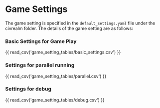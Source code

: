 # Game Settings

The game setting is specified in the `default_settings.yaml` file under the civrealm folder. The details of the game setting are as follows:

### Basic Settings for Game Play

{{ read_csv('game_setting_tables/basic_settings.csv') }}

### Settings for parallel running

{{ read_csv('game_setting_tables/parallel.csv') }}

### Settings for debug

{{ read_csv('game_setting_tables/debug.csv') }}
